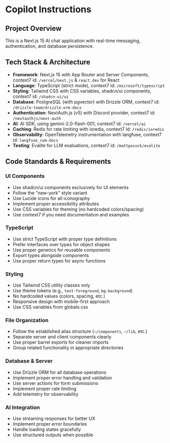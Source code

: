 # Copilot Instructions

## Project Overview
This is a Next.js 15 AI chat application with real-time messaging, authentication, and database persistence.

## Tech Stack & Architecture
- **Framework**: Next.js 15 with App Router and Server Components, context7 id: `/vercel/next.js` & `react.dev` for React
- **Language**: TypeScript (strict mode), context7 id: `/microsoft/typescript`
- **Styling**: Tailwind CSS with CSS variables, shadcn/ui components, context7 id: `/shadcn-ui/ui`
- **Database**: PostgreSQL (with pgvector) with Drizzle ORM, context7 id: `/drizzle-team/drizzle-orm-docs`
- **Authentication**: NextAuth.js (v5) with Discord provider, context7 id: `/nextauthjs/next-auth`
- **AI**: AI SDK, using gemini-2.0-flash-001, context7 id: `/vercel/ai`
- **Caching**: Redis for rate limiting with ioredis, context7 id: `/redis/ioredis`
- **Observability**: OpenTelemetry instrumentation with langfuse, context7 id: `langfuse_com-docs`
- **Testing**: Evalite for LLM evaluations, context7 id: `/mattpocock/evalite`

## Code Standards & Requirements

### UI Components
- Use shadcn/ui components exclusively for UI elements
- Follow the "new-york" style variant
- Use Lucide icons for all iconography
- Implement proper accessibility attributes
- Use CSS variables for theming (no hardcoded colors/spacing)
- Use context7 if you need documentation and examples

### TypeScript
- Use strict TypeScript with proper type definitions
- Prefer interfaces over types for object shapes
- Use proper generics for reusable components
- Export types alongside components
- Use proper return types for async functions

### Styling
- Use Tailwind CSS utility classes only
- Use theme tokens (e.g., `text-foreground`, `bg-background`)
- No hardcoded values (colors, spacing, etc.)
- Responsive design with mobile-first approach
- Use CSS variables from globals.css

### File Organization
- Follow the established alias structure (`~/components`, `~/lib`, etc.)
- Separate server and client components clearly
- Use proper barrel exports for cleaner imports
- Group related functionality in appropriate directories

### Database & Server
- Use Drizzle ORM for all database operations
- Implement proper error handling and validation
- Use server actions for form submissions
- Implement proper rate limiting
- Add telemetry for observability

### AI Integration
- Use streaming responses for better UX
- Implement proper error boundaries
- Handle loading states gracefully
- Use structured outputs when possible
